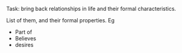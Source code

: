 Task: bring back relationships in life and their formal characteristics.  

List of them, and their formal properties. Eg 

  - Part of 
  - Believes 
  - desires 

